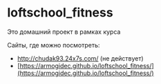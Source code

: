 # loftschool_fitness

Это домашний проект в рамках курса

Сайты, где можно посмотреть:
- http://chudak93.24x7s.com/ (не действует)
- [https://armogidec.github.io/loftschool_fitness/](https://armogidec.github.io/loftschool_fitness/)
